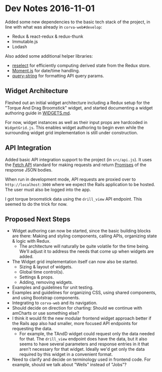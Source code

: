# Dev Notes 2016-11-01

Added some new dependencies to the basic tech stack of the project, in line with what was already in `corva-web#develop`:

* Redux & react-redux & redux-thunk
* Immutable.js
* Lodash

Also added some additional helper libraries:

* [reselect](https://github.com/reactjs/reselect) for efficiently computing derived state from the Redux store.
* [Moment.js](http://momentjs.com/docs/) for date/time handling.
* [query-string](https://www.npmjs.com/package/query-string) for formatting API query params.

## Widget Architecture

Fleshed out an initial widget architecture including a Redux setup for the "Torque And Drag Broomstick" widget, and started documenting a widget authoring guide in [WIDGETS.md](../WIDGETS.md).

For now, widget instances as well as their input props are hardcoded in `WidgetGrid.js`. This enables widget authoring to begin even while the surrounding widget grid implementation is still under construction.

## API Integration

Added basic API integration support to the project (in `src/api.js`). It uses the [Fetch API](https://developer.mozilla.org/en/docs/Web/API/Fetch_API) standard for making requests and return [Promises](https://developer.mozilla.org/en/docs/Web/JavaScript/Reference/Global_Objects/Promise) of the response JSON bodies.

When run in development mode, API requests are proxied over to `http://localhost:3000` where we expect the Rails application to be hosted. The user must also be logged into the app.

I got torque broomstick data using the `drill_view` API endpoint. This seemed to do the trick for now.

## Proposed Next Steps

* Widget authoring can now be started, since the basic building blocks are there: Making and styling components, calling APIs, organizing state & logic with Redux.
  * The architecture will naturally be quite volatile for the time being. We'll adjust it to address the needs that come up when widgets are added.
* The Widget grid implementation itself can now also be started.
  * Sizing & layout of widgets.
  * Global time control(s).
  * Settings & props.
  * Adding, removing widgets. 
* Examples and guidelines for unit testing.
* Examples and guidelines for organizing CSS, using shared components, and using Bootstrap components.
* Integrating to `corva-web` and its navigation.
* Should decide on direction for charting: Should we continue with amCharts or use something else?
* I think it would fit the new modular frontend widget approach better if the Rails app also had smaller, more focused API endpoints for requesting the data.
  * For example, the TAndD widget could request only the data needed for that. The `drill_view` endpoint does have the data, but it also seems to have several parameters and response entries in it that aren't necessary for that widget. Ideally we'd get only the data required by this widget in a convenient format.
* Need to clarify and decide on terminology used in frontend code. For example, should we talk about "Wells" instead of "Jobs"?
